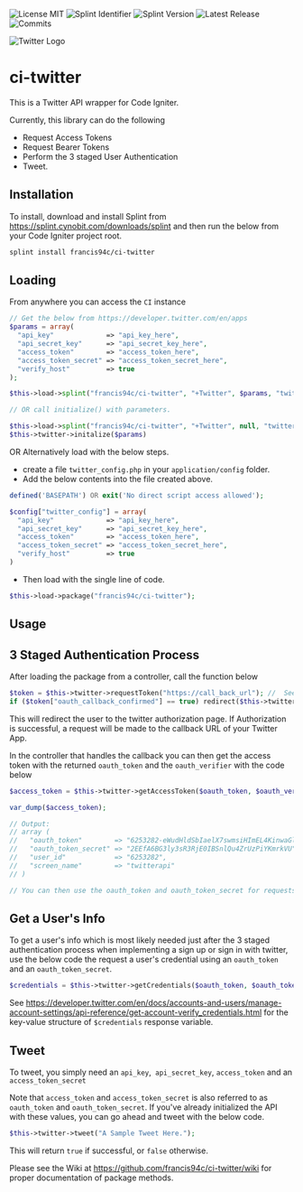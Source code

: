 ![License MIT](https://img.shields.io/github/license/francis94c/ci-twitter.svg) ![Splint Identifier](https://splint.cynobit.com/shields/iconIdentifier/5TR612RF6Y) ![Splint Version](https://splint.cynobit.com/shields/iconVersion/5TR612RF6Y) ![Latest Release](https://img.shields.io/github/release/francis94c/ci-twitter.svg) ![Commits](https://img.shields.io/github/last-commit/francis94c/ci-twitter.svg)

![Twitter Logo](https://help.twitter.com/content/dam/help-twitter/brand/logo.png)

# ci-twitter
This is a Twitter API wrapper for Code Igniter.

Currently, this library can do the following

* Request Access Tokens
* Request Bearer Tokens
* Perform the 3 staged User Authentication
* Tweet.

## Installation ##
To install, download and install Splint from <https://splint.cynobit.com/downloads/splint> and then run the below from your Code Igniter project root.

```bash
splint install francis94c/ci-twitter
```
## Loading ##
From anywhere you can access the ```CI``` instance

```php
// Get the below from https://developer.twitter.com/en/apps
$params = array(
  "api_key"             => "api_key_here",
  "api_secret_key"      => "api_secret_key_here",
  "access_token"        => "access_token_here",
  "access_token_secret" => "access_token_secret_here",
  "verify_host"         => true
);

$this->load->splint("francis94c/ci-twitter", "+Twitter", $params, "twitter");

// OR call initialize() with parameters.

$this->load->splint("francis94c/ci-twitter", "+Twitter", null, "twitter");
$this->twitter->initalize($params)

```

 OR Alternatively load with the below steps.

 * create a file ```twitter_config.php``` in your ```application/config``` folder.
 * Add the below contents into the file created above.

```php
defined('BASEPATH') OR exit('No direct script access allowed');

$config["twitter_config"] = array(
  "api_key"             => "api_key_here",
  "api_secret_key"      => "api_secret_key_here",
  "access_token"        => "access_token_here",
  "access_token_secret" => "access_token_secret_here",
  "verify_host"         => true
)
```
* Then load with the single line of code.

```php
$this->load->package("francis94c/ci-twitter");
```
## Usage ##

## 3 Staged Authentication Process

After loading the package from a controller, call the function below

```php
$token = $this->twitter->requestToken("https://call_back_url"); //  See https://developer.twitter.com/en/docs/basics/apps/guides/callback-urls.html for call back urls
if ($token["oauth_callback_confirmed"] == true) redirect($this->twitter->getAuthorizeUrl($token["oauth_token"]));
```

This will redirect the user to the twitter authorization page. If Authorization is successful, a request will be made to the callback URL of your Twitter  App.

In the controller that handles the callback you can then get the access token with the returned ```oauth_token``` and the ```oauth_verifier``` with the code below

```php
$access_token = $this->twitter->getAccessToken($oauth_token, $oauth_verifier);

var_dump($access_token);

// Output:
// array (
//   "oauth_token"        => "6253282-eWudHldSbIaelX7swmsiHImEL4KinwaGloHANdrY",
//   "oauth_token_secret" => "2EEfA6BG3ly3sR3RjE0IBSnlQu4ZrUzPiYKmrkVU",
//   "user_id"            => "6253282",
//   "screen_name"        => "twitterapi"
// )

// You can then use the oauth_token and oauth_token_secret for requests that need /////user authentication.
```

## Get a User's Info ##

To get a user's info which is most likely needed just after the 3 staged authentication process when implementing a sign up or sign in with twitter, use the below code the request a user's credential using an `oauth_token` and an `oauth_token_secret`.

```php
$credentials = $this->twitter->getCredentials($oauth_token, $oauth_token_secret);
```

See https://developer.twitter.com/en/docs/accounts-and-users/manage-account-settings/api-reference/get-account-verify_credentials.html for the key-value structure of ```$credentials``` response variable.

## Tweet ##

To tweet, you simply need an `api_key`,` api_secret_key`, `access_token` and an `access_token_secret`

Note that ```access_token``` and ```access_token_secret``` is also referred to as ```oauth_token``` and ```oauth_token_secret```. If you've already initialized the API with these values, you can go ahead and tweet with the below code.

```php
$this->twitter->tweet("A Sample Tweet Here.");
```

This will return `true` if successful, or `false` otherwise.

Please see the Wiki at <https://github.com/francis94c/ci-twitter/wiki> for proper documentation of package methods.
